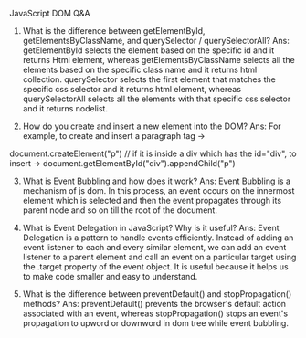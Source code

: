 JavaScript DOM Q&A
1. What is the difference between getElementById, getElementsByClassName, and querySelector / querySelectorAll?
Ans: getElementById selects the element based on the specific id and it returns Html element, whereas getElementsByClassName selects all the elements based on the specific class name and it returns html collection. querySelector selects the first element that matches the specific css selector and it returns html element, whereas querySelectorAll selects all the elements with that specific css selector and it returns nodelist.

2. How do you create and insert a new element into the DOM?
Ans: For example, to create and insert a paragraph tag ->

document.createElement("p")
// if it is inside a div which has the id="div", to insert ->
document.getElementById("div").appendChild("p")

3. What is Event Bubbling and how does it work?
Ans: Event Bubbling is a mechanism of js dom. In this process, an event occurs on the innermost element which is selected and then the event propagates through its parent node and so on till the root of the document.

4. What is Event Delegation in JavaScript? Why is it useful?
Ans: Event Delegation is a pattern to handle events efficiently. Instead of adding an event listener to each and every similar element, we can add an event listener to a parent element and call an event on a particular target using the .target property of the event object. It is useful because it helps us to make code smaller and easy to understand.

5. What is the difference between preventDefault() and stopPropagation() methods?
Ans: preventDefault() prevents the browser's default action associated with an event, whereas stopPropagation() stops an event's propagation to upword or downword in dom tree while event bubbling.


